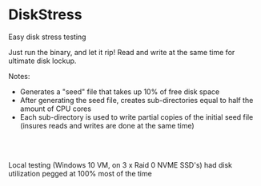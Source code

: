 # DiskStress
Easy disk stress testing

Just run the binary, and let it rip! Read and write at the same time for ultimate disk lockup.

Notes:
 - Generates a "seed" file that takes up 10% of free disk space
 - After generating the seed file, creates sub-directories equal to half the amount of CPU cores
 - Each sub-directory is used to write partial copies of the initial seed file (insures reads and writes are done at the same time)


<br>
<br>

Local testing (Windows 10 VM, on 3 x Raid 0 NVME SSD's) had disk utilization pegged at 100% most of the time
